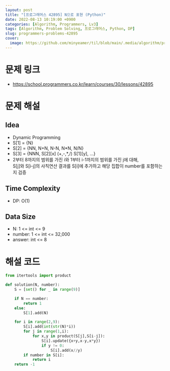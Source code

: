 ```yaml
---
layout: post
title: "[프로그래머스 42895] N으로 표현 (Python)"
date: 2022-08-13 10:19:00 +0900
categories: [Algorithm, Programmers, Lv3]
tags: [Algorithm, Problem Solving, 프로그래머스, Python, DP]
slug: programmers-problems-42895
cover:
  image: https://github.com/minyeamer/til/blob/main/.media/algorithm/programmers-logo.png?raw=true
---
```


# 문제 링크
- https://school.programmers.co.kr/learn/courses/30/lessons/42895

# 문제 해설

## Idea
- Dynamic Programming
- S[1] = {N}
- S[2] = {NN, N+N, N-N, N*N, N/N}
- S[3] = {NNN, S[2][x] (+,-,*,/) S[1][y], ...}
- 2부터 8까지의 범위를 가진 i와 1부터 i-1까지의 범위를 가진 j에 대해,   
  S[j]와 S[i-j]의 사칙연산 결과를 S[i]에 추가하고 해당 집합이 number를 포함하는지 검증

## Time Complexity
- DP: O(1)

## Data Size
- N: 1 <= int <= 9
- number: 1 <= int <= 32,000
- answer: int <= 8

# 해설 코드

```python
from itertools import product

def solution(N, number):
    S = [set() for _ in range(9)]

    if N == number:
        return 1
    else:
        S[1].add(N)

    for i in range(2,9):
        S[i].add(int(str(N)*i))
        for j in range(1,i):
            for x,y in product(S[j],S[i-j]):
                S[i].update({x+y,x-y,x*y})
                if y != 0:
                    S[i].add(x//y)
        if number in S[i]:
            return i
    return -1
```